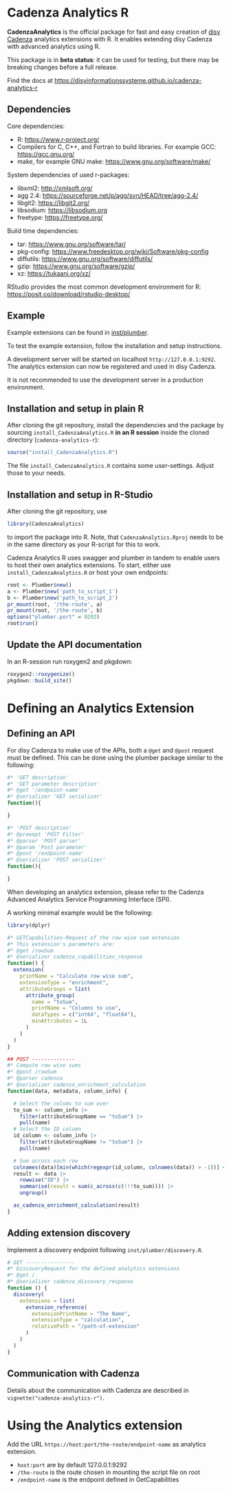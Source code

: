 # Cadenza Analytics R

**CadenzaAnalytics** is the official package for fast and easy creation of [disy Cadenza](https://www.disy.net/en/products/disy-cadenza/) analytics extensions with R. It enables extending disy Cadenza with advanced analytics using R.

This package is in **beta status**: it can be used for testing, but there
may be breaking changes before a full release.

Find the docs at https://disyinformationssysteme.github.io/cadenza-analytics-r

## Dependencies

Core dependencies:

- R: https://www.r-project.org/
- Compilers for C, C++, and Fortran to build libraries. For example GCC: https://gcc.gnu.org/
- make, for example GNU make: https://www.gnu.org/software/make/

System dependencies of used r-packages:

- libxml2: http://xmlsoft.org/
- agg 2.4: https://sourceforge.net/p/agg/svn/HEAD/tree/agg-2.4/
- libgit2: https://libgit2.org/
- libsodium: https://libsodium.org
- freetype: https://freetype.org/

Build time dependencies:

- tar: https://www.gnu.org/software/tar/
- pkg-config: https://www.freedesktop.org/wiki/Software/pkg-config
- diffutils: https://www.gnu.org/software/diffutils/
- gzip: https://www.gnu.org/software/gzip/
- xz: https://tukaani.org/xz/

RStudio provides the most common development environment for R:
https://posit.co/download/rstudio-desktop/

## Example

Example extensions can be found in  [inst/plumber](inst/plumber).

To test the example extension, follow the installation and setup instructions.

A development server will be started on localhost `http://127.0.0.1:9292`. The analytics extension can now be registered and used in disy Cadenza.

It is not recommended to use the development server in a production environment.


## Installation and setup in plain R

After cloning the git repository, install the dependencies and the
package by sourcing `install_CadenzaAnalytics.R` **in an R session**
inside the cloned directory (`cadenza-analytics-r`):

```r
source("install_CadenzaAnalytics.R")
```

The file `install_CadenzaAnalytics.R` contains some
user-settings. Adjust those to your needs.

## Installation and setup in R-Studio

After cloning the git repository, use

```r
library(CadenzaAnalytics)
```

to import the package into R. Note, that `CadenzaAnalytics.Rproj` needs to
be in the same directory as your R-script for this to work.

Cadenza Analytics R uses swagger and plumber in tandem to enable users
to host their own analytics extensions. To start, either use
`install_CadenzaAnalytics.R` or host your own endpoints:

````r
root <- Plumber$new()
a <- Plumber$new('path_to_script_1')
b <- Plumber$new('path_to_script_2')
pr_mount(root, '/the-route', a)
pr_mount(root, '/the-route', b)
options("plumber.port" = 9292)
root$run()
````

## Update the API documentation

In an R-session run roxygen2 and pkgdown:

````r
roxygen2::roxygenize()
pkgdown::build_site()
````

# Defining an Analytics Extension

## Defining an API

For disy Cadenza to make use of the APIs, both a `@get` and `@post` request must be defined.  This can be done using the plumber package similar to the following:

```r
#* 'GET description'
#* 'GET parameter description'
#* @get '/endpoint-name'
#* @serializer 'GET serializer'
function(){

}

#* 'POST description'
#* @preempt 'POST Filter'
#* @parser 'POST parser'
#* @param 'Post parameter'
#* @post '/endpoint-name'
#* @serializer 'POST serializer'
function(){

}
```

When developing an analytics extension, please refer to the Cadenza Advanced Analytics Service Programming Interface (SPI).

A working minimal example would be the following:

```r
library(dplyr)

#* GETCapabilities-Request of the row wise sum extension
#* This extension's parameters are:
#* @get /rowSum
#* @serializer cadenza_capabilities_response
function() {
  extension(
    printName = "Calculate row wise sum",
    extensionType = "enrichment",
    attributeGroups = list(
      attribute_group(
        name = "toSum",
        printName = "Columns to use",
        dataTypes = c("int64", "float64"),
        minAttributes = 1L
      )
    )
  )
}

## POST --------------
#* Compute row wise sums
#* @post /rowSum
#* @parser cadenza
#* @serializer cadenza_enrichment_calculation
function(data, metadata, column_info) {

  # Select the colums to sum over
  to_sum <- column_info |>
    filter(attributeGroupName == "toSum") |>
    pull(name)
  # Select the ID column
  id_column <- column_info |>
    filter(attributeGroupName != "toSum") |>
    pull(name)

  # Sum across each row
  colnames(data)[min(which(regexpr(id_column, colnames(data)) > -1))] <- "ID"
  result <- data |>
    rowwise("ID") |>
    summarise(result = sum(c_across(c(!!!to_sum)))) |>
    ungroup()

  as_cadenza_enrichment_calculation(result)
}
```

## Adding extension discovery

Implement a discovery endpoint following `inst/plumber/discovery.R`.

```r
# GET ----------------
#* DiscoveryRequest for the defined analytics extensions
#* @get /
#* @serializer cadenza_discovery_response
function () {
  discovery(
    extensions = list(
      extension_reference(
        extensionPrintName = "The Name",
        extensionType = "calculation",
        relativePath = "/path-of-extension"
      )
    )
  )
}
```

## Communication with Cadenza

Details about the communication with Cadenza are described in `vignette("cadenza-analytics-r")`.

# Using the Analytics extension

Add the URL `https://host:port/the-route/endpoint-name` as analytics extension.

- `host:port` are by default 127.0.0.1:9292
- `/the-route` is the route chosen in mounting the script file on root
- `/endpoint-name` is the endpoint defined in GetCapabilities

